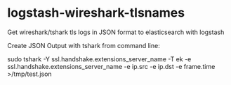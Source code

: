 # logstash-wireshark-tlsnames
Get wireshark/tshark tls logs in JSON format to elasticsearch with logstash

Create JSON Output with tshark from command line:

sudo tshark -Y ssl.handshake.extensions_server_name -T ek -e ssl.handshake.extensions_server_name -e ip.src -e ip.dst -e frame.time >/tmp/test.json
